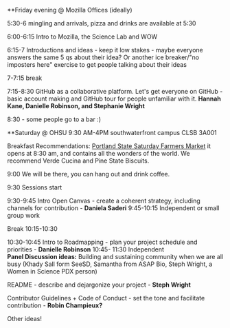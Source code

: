 **Friday evening @ Mozilla Offices (ideally)

5:30-6 mingling and arrivals, pizza and drinks are available at 5:30

6:00-6:15 Intro to Mozilla, the Science Lab and WOW

6:15-7 Introductions and ideas - keep it low stakes - maybe everyone answers the same 5 qs about their idea? Or another ice breaker/"no imposters here" exercise to get people talking about their ideas

7-7:15 break

7:15-8:30 GitHub as a collaborative platform. Let's get everyone on GitHub - basic account making and GitHub tour for people unfamiliar with it. **Hannah Kane, Danielle Robinson, and Stephanie Wright**

8:30 - some people go to a bar :)


**Saturday @ OHSU 9:30 AM-4PM southwaterfront campus CLSB 3A001 

Breakfast Recommendations: [Portland State Saturday Farmers Market](http://www.portlandfarmersmarket.org/our-markets/psu/) it opens at 8:30 am, and contains all the wonders of the world. We recommend Verde Cucina and Pine State Biscuits.

9:00 We will be there, you can hang out and drink coffee. 

9:30 Sessions start

9:30-9:45 Intro Open Canvas - create a coherent strategy, including channels for contribution - **Daniela Saderi**
9:45-10:15 Independent or small group work  

Break 10:15-10:30

10:30-10:45 Intro to Roadmapping - plan your project schedule and priorities - **Danielle Robinson**
10:45- 11:30 Independent    
**Panel Discussion ideas:**
Building and sustaining community when we are all busy (Khady Sall form SeeSD, Samantha from ASAP Bio, Steph Wright, a Women in Science PDX person)
   
README - describe and dejargonize your project - **Steph Wright**
   
Contributor Guidelines + Code of Conduct - set the tone and facilitate contribution - **Robin Champieux?**
   
   Other ideas!
   
   
